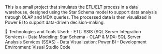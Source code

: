 This is a small project that simulates the ETL/ELT process in a data warehouse, designed using the Star Schema model to support data analysis through OLAP and MDX queries. The processed data is then visualized in Power BI to support data-driven decision-making.

🔧 Technologies and Tools Used:
      - ETL: SSIS (SQL Server Integration Services)
      - Data Modeling: Star Schema
      - OLAP & MDX: SQL Server Analysis Services (SSAS)
      - Data Visualization: Power BI
      - Development Environment: Visual Studio Code
